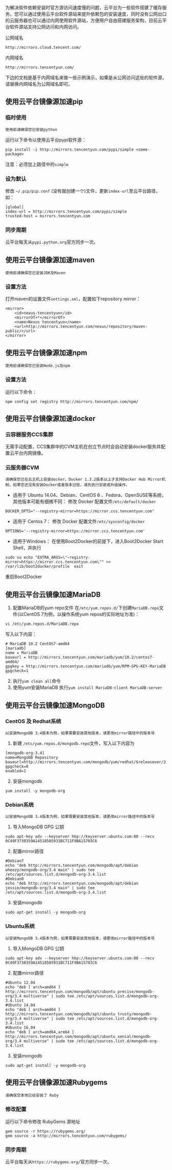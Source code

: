 为解决软件依赖安装时官方源访问速度慢的问题，云平台为一些软件搭建了缓存服务。您可以通过使用云平台软件源站来提升依赖包的安装速度，同时没有公网出口的云服务器也可以通过内网使用软件源站，方便用户自由搭建服务架构，目前云平台软件源站支持公网访问和内网访问。

公网域名

```
http://mirrors.cloud.tencent.com/
```

内网域名

```
http://mirrors.tencentyun.com/
```

下边的文档是基于内网域名来做一些示例演示，如果是从公网访问这些的软件源，请替换内网域名为公网域名即可。

## 使用云平台镜像源加速pip
### 临时使用
```
使用前请确保您已安装python
```

运行以下命令以使用云平台pypi软件源：
```
pip install -i http://mirrors.tencentyun.com/pypi/simple <some-package>
```
注意：必须加上路径中的`simple`

### 设为默认
修改 `~/.pip/pip.conf` (没有就创建一个)文件，更新`index-url`至云平台路径，如：
```
[global]
index-url = http://mirrors.tencentyun.com/pypi/simple
trusted-host = mirrors.tencentyun.com
```
### 同步周期
云平台每天从`pypi.python.org`官方同步一次。

## 使用云平台镜像源加速maven
```
使用前请确保您已安装JDK及Maven
```

### 设置方法

打开maven的设置文件`settings.xml`，配置如下repository mirror：

    <mirror>
        <id>nexus-tencentyun</id>
        <mirrorOf>*</mirrorOf>
        <name>Nexus tencentyun</name>
        <url>http://mirrors.tencentyun.com/nexus/repository/maven-public/</url>
    </mirror> 

## 使用云平台镜像源加速npm
```
使用前请确保您已安装Node.js及npm
```
### 设置方法
运行以下命令：
```
npm config set registry http://mirrors.tencentyun.com/npm/ 
```

## 使用云平台镜像源加速docker
### 云容器服务CCS集群
无需手动配置，CCS集群中的CVM主机在创立节点时会自动安装docker服务并配置云平台内网镜像。

### 云服务器CVM
```
请确保您已在云主机上安装docker。Docker 1.3.2版本以上才支持Docker Hub Mirror机制，如果您还没有安装Docker或者版本过低，请先执行安装或升级操作。
```
- 适用于 Ubuntu 14.04、Debian、CentOS 6 、Fedora、OpenSUSE等系统，其他版本可能有细微不同：
修改 Docker 配置文件`/etc/default/docker`
```
DOCKER_OPTS="--registry-mirror=https://mirror.ccs.tencentyun.com"
```

- 适用于 Centos 7：
修改 Docker 配置文件`/etc/sysconfig/docker`
```
OPTIONS='--registry-mirror=https://mirror.ccs.tencentyun.com'
```

- 适用于Windows：
在使用Boot2Docker的前提下，进入Boot2Docker Start Shell，并执行
```
sudo su echo "EXTRA_ARGS=\"–registry-mirror=https://mirror.ccs.tencentyun.com\"" >> /var/lib/boot2docker/profile  exit 
```
重启Boot2Docker

## 使用云平台云镜像加速MariaDB
1. 配置MariaDB的yum repo文件
在`/etc/yum.repos.d/`下创建`MariaDB.repo`文件(以CentOS 7为例，以操作系统yum repos的实际地址为准)：
```
vi /etc/yum.repos.d/MariaDB.repo
```
写入以下内容：
```
# MariaDB 10.2 CentOS7-amd64
[mariadb]  
name = MariaDB  
baseurl = http://mirrors.tencentyun.com/mariadb/yum/10.2/centos7-amd64/
gpgkey = http://mirrors.tencentyun.com/mariadb/yum/RPM-GPG-KEY-MariaDB
gpgcheck=1  
```

2. 执行`yum clean all`命令
3. 使用yum安装MariaDB
执行`yum install MariaDB-client MariaDB-server`

## 使用云平台云镜像加速MongoDB
### CentOS 及 Redhat系统
```
以安装MongoDB 3.4版本为例，如果需要安装其他版本，请更改mirror路径中的版本号
```
1. 新建 `/etc/yum.repos.d/mongodb.repo`文件，写入以下内容为
```
[mongodb-org-3.4]
name=MongoDB Repository
baseurl=http://mirrors.tencentyun.com/mongodb/yum/redhat/$releasever/3.4/
gpgcheck=0
enabled=1
```
2. 安装mongodb
```
yum install -y mongodb-org
```

### Debian系统
```
以安装MongoDB 3.4版本为例，如果需要安装其他版本，请更改mirror路径中的版本号
```
1. 导入MongoDB GPG 公钥
```
sudo apt-key adv --keyserver hkp://keyserver.ubuntu.com:80 --recv 0C49F3730359A14518585931BC711F9BA15703C6
```

2. 配置mirror路径
```
#Debian7
echo "deb http://mirrors.tencentyun.com/mongodb/apt/debian wheezy/mongodb-org/3.4 main" | sudo tee /etc/apt/sources.list.d/mongodb-org-3.4.list
#Debian8
echo "deb http://mirrors.tencentyun.com/mongodb/apt/debian jessie/mongodb-org/3.4 main" | sudo tee /etc/apt/sources.list.d/mongodb-org-3.4.list
```

3. 安装mongodb
```
sudo apt-get install -y mongodb-org
```

### Ubuntu系统
```
以安装MongoDB 3.4版本为例，如果需要安装其他版本，请更改mirror路径中的版本号
```
1. 导入MongoDB GPG 公钥
```
sudo apt-key adv --keyserver hkp://keyserver.ubuntu.com:80 --recv 0C49F3730359A14518585931BC711F9BA15703C6
```

2. 配置mirror路径
```
#Ubuntu 12.04
echo "deb [ arch=amd64 ] http://mirrors.tencentyun.com/mongodb/apt/ubuntu precise/mongodb-org/3.4 multiverse" | sudo tee /etc/apt/sources.list.d/mongodb-org-3.4.list
#Ubuntu 14.04
echo "deb [ arch=amd64 ] http://mirrors.tencentyun.com/mongodb/apt/ubuntu trusty/mongodb-org/3.4 multiverse" | sudo tee /etc/apt/sources.list.d/mongodb-org-3.4.list
#Ubuntu 16.04
echo "deb [ arch=amd64,arm64 ] http://mirrors.tencentyun.com/mongodb/apt/ubuntu xenial/mongodb-org/3.4 multiverse" | sudo tee /etc/apt/sources.list.d/mongodb-org-3.4.list
```
3. 安装mongodb
```
sudo apt-get install -y mongodb-org
```

## 使用云平台镜像源加速Rubygems
`请确保您本地已经安装了 Ruby`
### 修改配置
运行以下命令修改 RubyGems 源地址
```
gem source -r https://rubygems.org/
gem source -a http://mirrors.tencentyun.com/rubygems/
```

### 同步周期
云平台每天从`https://rubygems.org/`官方同步一次。